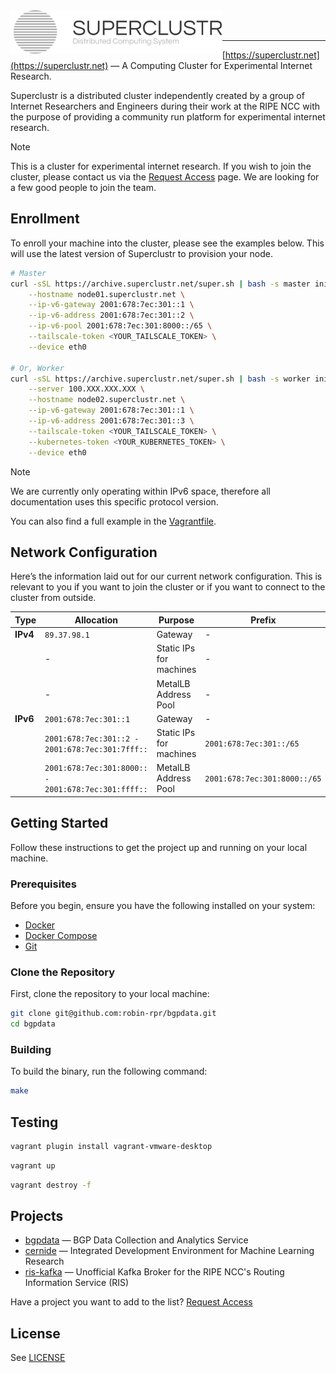 <img title="SUPERCLUSTR" src="logo.svg" height="70" align="left" />

<br />
<br />

---

[https://superclustr.net](https://superclustr.net) — A Computing Cluster for Experimental Internet Research.

Superclustr is a distributed cluster independently created by a group of Internet Researchers and Engineers during their work at the RIPE NCC with the purpose of providing a community run platform for experimental internet research.

> [!NOTE]
> This is a cluster for experimental internet research. If you wish to join the cluster, please contact us via the [Request Access](https://www.superclustr.net/request-access) page. We are looking for a few good people to join the team.


## Enrollment

To enroll your machine into the cluster, please see the examples below.
This will use the latest version of Superclustr to provision your node.

```bash
# Master
curl -sSL https://archive.superclustr.net/super.sh | bash -s master init \
    --hostname node01.superclustr.net \
    --ip-v6-gateway 2001:678:7ec:301::1 \
    --ip-v6-address 2001:678:7ec:301::2 \
    --ip-v6-pool 2001:678:7ec:301:8000::/65 \
    --tailscale-token <YOUR_TAILSCALE_TOKEN> \
    --device eth0

# Or, Worker
curl -sSL https://archive.superclustr.net/super.sh | bash -s worker init \
    --server 100.XXX.XXX.XXX \
    --hostname node02.superclustr.net \
    --ip-v6-gateway 2001:678:7ec:301::1 \
    --ip-v6-address 2001:678:7ec:301::3 \
    --tailscale-token <YOUR_TAILSCALE_TOKEN> \
    --kubernetes-token <YOUR_KUBERNETES_TOKEN> \
    --device eth0
```

> [!NOTE]  
> We are currently only operating within IPv6 space, therefore all documentation uses this specific protocol version.

You can also find a full example in the [Vagrantfile](Vagrantfile).

## Network Configuration

Here’s the information laid out for our current network configuration.
This is relevant to you if you want to join the cluster or if you want to connect to the cluster from outside.

| **Type**       | **Allocation**                   | **Purpose**                              | **Prefix**                    |
|----------------|----------------------------------|------------------------------------------|-------------------------------|
| **IPv4**       | `89.37.98.1`                     | Gateway                                  | -                             |
|                | -                                | Static IPs for machines                  | -                             |
|                | -                                | MetalLB Address Pool                     | -                             |
| **IPv6**       | `2001:678:7ec:301::1`            | Gateway                                  | -                             |
|                | `2001:678:7ec:301::2 - 2001:678:7ec:301:7fff::` | Static IPs for machines   |  `2001:678:7ec:301::/65`      |
|                | `2001:678:7ec:301:8000:: - 2001:678:7ec:301:ffff::` | MetalLB Address Pool  |  `2001:678:7ec:301:8000::/65` |

## Getting Started

Follow these instructions to get the project up and running on your local machine.

### Prerequisites

Before you begin, ensure you have the following installed on your system:

-   [Docker](https://docs.docker.com/get-docker/)
-   [Docker Compose](https://docs.docker.com/compose/install/)
-   [Git](https://git-scm.com/book/en/v2/Getting-Started-Installing-Git)

### Clone the Repository

First, clone the repository to your local machine:

```sh
git clone git@github.com:robin-rpr/bgpdata.git
cd bgpdata
```

### Building

To build the binary, run the following command:

```sh
make
```

## Testing

```bash
vagrant plugin install vagrant-vmware-desktop
```

```bash
vagrant up
```

```bash
vagrant destroy -f
```

## Projects

-   [bgpdata](https://github.com/robin-rpr/bgpdata) — BGP Data Collection and Analytics Service
-   [cernide](https://github.com/robin-rpr/cernide) — Integrated Development Environment for Machine Learning Research
-   [ris-kafka](https://github.com/robin-rpr/ris-kafka) — Unofficial Kafka Broker for the RIPE NCC's Routing Information Service (RIS)

Have a project you want to add to the list? [Request Access](https://www.superclustr.net/request-access)

## License

See [LICENSE](LICENSE)
